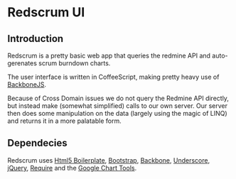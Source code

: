 Redscrum UI
=====================

Introduction
---------------------

Redscrum is a pretty basic web app that queries the redmine API and auto-gerenates
scrum burndown charts.

The user interface is written in CoffeeScript, making pretty heavy use of [BackboneJS](http://backbonejs.org/).

Because of Cross Domain issues we do not query the Redmine API directly, but instead make (somewhat simplified) calls to our own server.
Our server then does some manipulation on the data (largely using the magic of LINQ) and returns it in a more palatable form.

Dependecies
---------------------

Redscrum uses [Html5 Boilerplate](http://html5boilerplate.com/), [Bootstrap](http://twitter.github.com/bootstrap/), [Backbone](http://backbonejs.org/), [Underscore](http://underscorejs.org/),
[jQuery](http://jquery.com/), [Require](http://requirejs.org/) and
the [Google Chart Tools](https://developers.google.com/chart/).